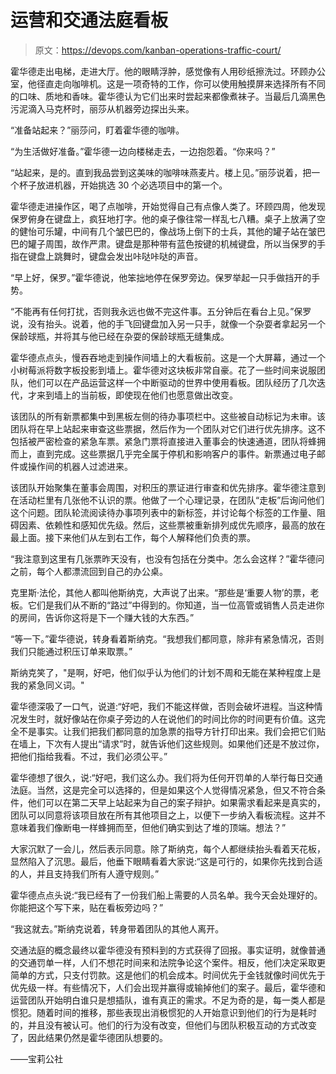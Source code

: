 # 运营和交通法庭看板

> 原文：<https://devops.com/kanban-operations-traffic-court/>

霍华德走出电梯，走进大厅。他的眼睛浮肿，感觉像有人用砂纸擦洗过。环顾办公室，他径直走向咖啡机。这是一项奇特的工作，你可以使用触摸屏来选择所有不同的口味、质地和香味。霍华德认为它们出来时尝起来都像煮袜子。当最后几滴黑色污泥滴入马克杯时，丽莎从机器旁边探出头来。

“准备站起来？”丽莎问，盯着霍华德的咖啡。

“为生活做好准备。”霍华德一边向楼梯走去，一边抱怨着。“你来吗？”

“站起来，是的。直到我品尝到这美味的咖啡味燕麦片。楼上见。”丽莎说着，把一个杯子放进机器，开始挑选 30 个必选项目中的第一个。

霍华德走进操作区，喝了点咖啡，开始觉得自己有点像人类了。环顾四周，他发现保罗俯身在键盘上，疯狂地打字。他的桌子像往常一样乱七八糟。桌子上放满了空的健怡可乐罐，中间有几个皱巴巴的，像战场上倒下的士兵，其他的罐子站在皱巴巴的罐子周围，故作严肃。键盘是那种带有蓝色按键的机械键盘，所以当保罗的手指在键盘上跳舞时，键盘会发出咔哒咔哒的声音。

“早上好，保罗。”霍华德说，他笨拙地停在保罗旁边。保罗举起一只手做挡开的手势。

“不能再有任何打扰，否则我永远也做不完这件事。五分钟后在看台上见。”保罗说，没有抬头。说着，他的手飞回键盘加入另一只手，就像一个杂耍者拿起另一个保龄球瓶，并将其与他已经在杂耍的保龄球瓶无缝集成。

霍华德点点头，慢吞吞地走到操作间墙上的大看板前。这是一个大屏幕，通过一个小树莓派将数字板投影到墙上。霍华德对这块板非常自豪。花了一些时间来说服团队，他们可以在产品运营这样一个中断驱动的世界中使用看板。团队经历了几次迭代，才来到墙上的当前板，即使现在他们也愿意做出改变。

该团队的所有新票都集中到黑板左侧的待办事项栏中。这些被自动标记为未审。该团队将在早上站起来审查这些票据，然后作为一个团队对它们进行优先排序。这不包括被严密检查的紧急车票。紧急门票将直接进入董事会的快速通道，团队将蜂拥而上，直到完成。这些票据几乎完全属于停机和影响客户的事件。新票通过电子邮件或操作间的机器人过滤进来。

该团队开始聚集在董事会周围，对积压的票证进行审查和优先排序。霍华德注意到在活动栏里有几张他不认识的票。他做了一个心理记录，在团队“走板”后询问他们这个问题。团队轮流阅读待办事项列表中的新标签，并讨论每个标签的工作量、阻碍因素、依赖性和感知优先级。然后，这些票被重新排列成优先顺序，最高的放在最上面。接下来他们从左到右工作，每个人解释他们负责的票。

“我注意到这里有几张票昨天没有，也没有包括在分类中。怎么会这样？”霍华德问之前，每个人都漂流回到自己的办公桌。

克里斯·法伦，其他人都叫他斯纳克，大声说了出来。“那些是‘重要人物’的票，老板。它们是我们从不断的“路过”中得到的。你知道，当一位高管或销售人员走进你的房间，告诉你这将是下一个赚大钱的大东西。”

“等一下。”霍华德说，转身看着斯纳克。“我想我们都同意，除非有紧急情况，否则我们只能通过积压订单来取票。”

斯纳克笑了，"是啊，好吧，他们似乎认为他们的计划不周和无能在某种程度上是我的紧急同义词。"

霍华德深吸了一口气，说道:“好吧，我们不能这样做，否则会破坏进程。当这种情况发生时，就好像站在你桌子旁边的人在说他们的时间比你的时间更有价值。这完全不是事实。让我们把我们都同意的加急票的指导方针打印出来。我们会把它们贴在墙上，下次有人提出“请求”时，就告诉他们这些规则。如果他们还是不放过你，把他们指给我看。不过，我们必须公平。”

霍华德想了很久，说:“好吧，我们这么办。我们将为任何开罚单的人举行每日交通法庭。当然，这是完全可以选择的，但是如果这个人觉得情况紧急，但又不符合条件，他们可以在第二天早上站起来为自己的案子辩护。如果需求看起来是真实的，团队可以同意将该项目放在所有其他项目之上，以便下一步纳入看板流程。这并不意味着我们像断电一样蜂拥而至，但他们确实到达了堆的顶端。想法？”

大家沉默了一会儿，然后表示同意。除了斯纳克，每个人都继续抬头看着天花板，显然陷入了沉思。最后，他垂下眼睛看着大家说:“这是可行的，如果你先找到合适的人，并且支持我们所有人遵守规则。”

霍华德点点头说:“我已经有了一份我们船上需要的人员名单。我今天会处理好的。你能把这个写下来，贴在看板旁边吗？”

“我这就去。”斯纳克说着，转身带着团队的其他人离开。

交通法庭的概念最终以霍华德没有预料到的方式获得了回报。事实证明，就像普通的交通罚单一样，人们不想花时间来和法院争论这个案件。相反，他们决定采取更简单的方式，只支付罚款。这是他们的机会成本。时间优先于金钱就像时间优先于优先级一样。有些情况下，人们会出现并赢得或输掉他们的案子。最后，霍华德和运营团队开始明白谁只是想插队，谁有真正的需求。不足为奇的是，每一类人都是惯犯。随着时间的推移，那些表现出消极惯犯的人开始意识到他们的行为是耗时的，并且没有被认可。他们的行为没有改变，但他们与团队积极互动的方式改变了，因此结果仍然是霍华德团队想要的。

——宝莉公社